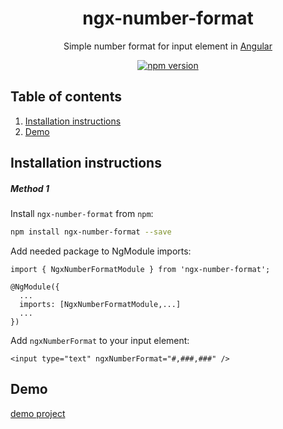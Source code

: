 <h1 align="center">ngx-number-format</h1>

<p align="center">
Simple number format for input element in <a href="https://angular.io/">Angular</a>
</p>


<p align="center">
<a href="https://badge.fury.io/js/ngx-number-format"><img src="https://badge.fury.io/js/ngx-number-format.svg" alt="npm version"></a>
</p>


## Table of contents
1. [Installation instructions](#installation-instructions)
2. [Demo](#demo)


## Installation instructions
##### Method 1
Install `ngx-number-format` from `npm`:
```bash
npm install ngx-number-format --save
```

Add needed package to NgModule imports:
```
import { NgxNumberFormatModule } from 'ngx-number-format';

@NgModule({
  ...
  imports: [NgxNumberFormatModule,...]
  ...
})
```

Add `ngxNumberFormat` to your input element:
```
<input type="text" ngxNumberFormat="#,###,###" />
```
## Demo
[demo project](https://zmadcatz.github.io/ngx-number-format/)
